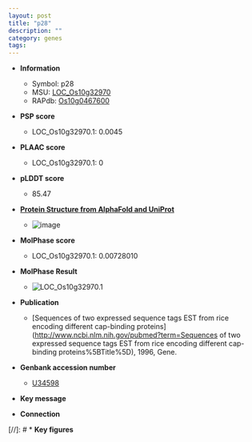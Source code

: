 ```yaml
---
layout: post
title: "p28"
description: ""
category: genes
tags: 
---
```


* **Information**  
    + Symbol: p28  
    + MSU: [LOC_Os10g32970](http://rice.plantbiology.msu.edu/cgi-bin/ORF_infopage.cgi?orf=LOC_Os10g32970)  
    + RAPdb: [Os10g0467600](http://rapdb.dna.affrc.go.jp/viewer/gbrowse_details/irgsp1?name=Os10g0467600)  

* **PSP score**  
    + LOC_Os10g32970.1: 0.0045 

* **PLAAC score**  
    + LOC_Os10g32970.1: 0 

* **pLDDT score**
    + 85.47

* **[Protein Structure from AlphaFold and UniProt](https://www.uniprot.org/uniprotkb/P48600/entry#structure)**
    + ![image](https://ricepsp.github.io/images/P/AF-P48600-F1.png)

* **MolPhase score**
    + LOC_Os10g32970.1: 0.00728010

* **MolPhase Result**
    + ![LOC_Os10g32970.1](https://304243504.github.io/Pictures/LOC_Os10g/LOC_Os10g32970.1.png)

* **Publication**  
    + [Sequences of two expressed sequence tags EST from rice encoding different cap-binding proteins](http://www.ncbi.nlm.nih.gov/pubmed?term=Sequences of two expressed sequence tags EST from rice encoding different cap-binding proteins%5BTitle%5D), 1996, Gene.

* **Genbank accession number**  
    + [U34598](http://www.ncbi.nlm.nih.gov/nuccore/U34598)

* **Key message**  

* **Connection**  

[//]: # * **Key figures**  


